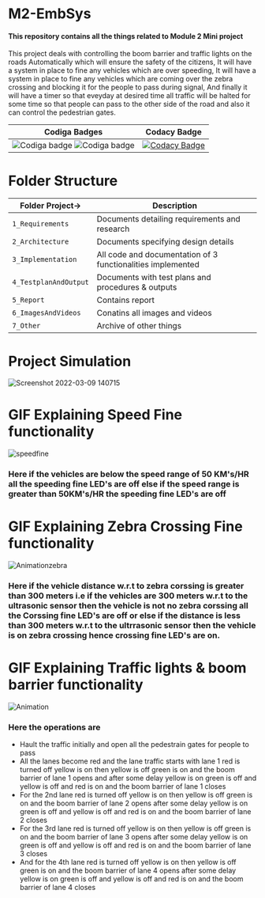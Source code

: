 # M2-EmbSys

#### This repository contains all the things related to Module 2 Mini project 

This project deals with controlling the boom barrier and traffic lights on the roads Automatically which will ensure the safety of the citizens, It will have a system in place to fine any vehicles which are over speeding, It will have a system in place to fine any vehicles which are coming over the zebra crossing and blocking it for the people to pass during signal, And finally it will have a timer so that eveyday at desired time all traffic will be halted for some time so that people can pass to the other side of the road and also it can control the pedestrian gates.

|Codiga Badges|Codacy Badge|
|:--:|:--:|
|![Codiga badge](https://api.codiga.io/project/31801/score/svg) ![Codiga badge](https://api.codiga.io/project/31801/status/svg)|[![Codacy Badge](https://app.codacy.com/project/badge/Grade/62cbec8fca804f92b49d6dc87dada71f)](https://www.codacy.com/gh/Sharatraddi/M2-EmbSys/dashboard?utm_source=github.com&amp;utm_medium=referral&amp;utm_content=Sharatraddi/M2-EmbSys&amp;utm_campaign=Badge_Grade)  

# Folder Structure
Folder Project->| Description
-------------------| -----------------------------------------
`1_Requirements`   | Documents detailing requirements and research
`2_Architecture`   | Documents specifying design details
`3_Implementation` | All code and documentation of 3 functionalities implemented
`4_TestplanAndOutput`| Documents with test plans and procedures & outputs
`5_Report`      | Contains report
`6_ImagesAndVideos` | Conatins all images and videos
`7_Other`      | Archive of other things

# Project Simulation
![Screenshot 2022-03-09 140715](https://user-images.githubusercontent.com/46928815/157403928-d936598f-4bb0-4d31-8508-58e3c8dc2dbe.png)

# GIF Explaining Speed Fine functionality
![speedfine](https://user-images.githubusercontent.com/46928815/157418218-c8eb40dd-c0fe-4533-b11d-992e358e2a01.gif) 

### Here if the vehicles are below the speed range of 50 KM's/HR all the speeding fine LED's are off else if the speed range is greater than 50KM's/HR the speeding fine LED's are off


# GIF Explaining Zebra Crossing Fine functionality
![Animationzebra](https://user-images.githubusercontent.com/46928815/157416605-5af906bf-66fc-4837-890c-8ff9dd5f7520.gif)

### Here if the vehicle distance w.r.t to zebra corssing is greater than 300 meters i.e if the vehicles are 300 meters w.r.t to the ultrasonic sensor then the vehicle is not no zebra corssing all the Corssing fine LED's are off or else if the distance is less than 300 meters w.r.t to the ultrrasonic sensor then the vehicle is on zebra crossing hence crossing fine LED's are on.

# GIF Explaining Traffic lights & boom barrier functionality
![Animation](https://user-images.githubusercontent.com/46928815/157388104-1c0085b0-3cb9-4782-8f16-cf5e052e3744.gif)

### Here the operations are 
* Hault the traffic initially and open all the pedestrain gates for people to pass
* All the lanes become red and the lane traffic starts with lane 1 red is turned off yellow is on then yellow is off green is on and the boom barrier of lane 1 opens and after some delay yellow is on green is off and yellow is off and red is on and the boom barrier of lane 1 closes
* For the 2nd lane red is turned off yellow is on then yellow is off green is on and the boom barrier of lane 2 opens after some delay yellow is on green is off and yellow is off and red is on and the boom barrier of lane 2 closes
* For the 3rd lane red is turned off yellow is on then yellow is off green is on and the boom barrier of lane 3 opens after some delay yellow is on green is off and yellow is off and red is on and the boom barrier of lane 3 closes
* And for the 4th lane red is turned off yellow is on then yellow is off green is on and the boom barrier of lane 4 opens after some delay yellow is on green is off and yellow is off and red is on and the boom barrier of lane 4 closes






